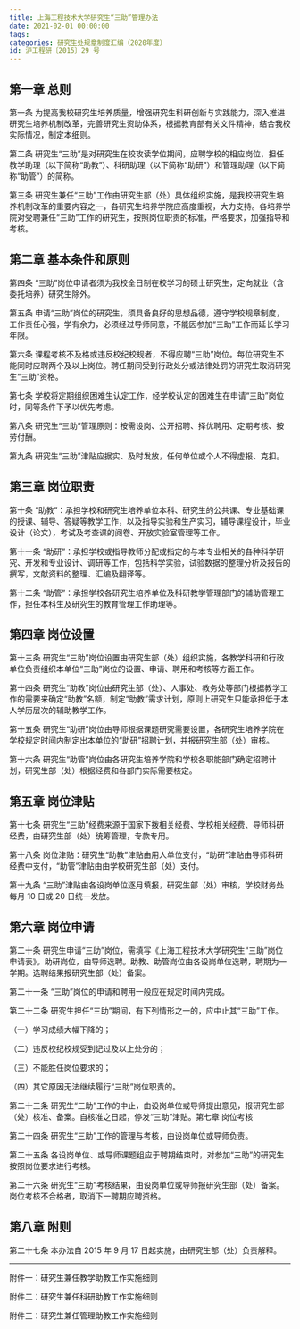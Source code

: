 ```yaml
---
title: 上海工程技术大学研究生“三助”管理办法
date: 2021-02-01 00:00:00
tags: 
categories: 研究生处规章制度汇编（2020年度）
id: 沪工程研〔2015〕29 号
---
```


## 第一章 总则

第一条 为提高我校研究生培养质量，增强研究生科研创新与实践能力，深入推进研究生培养机制改革，完善研究生资助体系，根据教育部有关文件精神，结合我校实际情况，制定本细则。

第二条 研究生“三助”是对研究生在校攻读学位期间，应聘学校的相应岗位，担任教学助理（以下简称“助教”）、科研助理（以下简称“助研”）和管理助理（以下简称“助管”）的简称。

第三条 研究生兼任“三助”工作由研究生部（处）具体组织实施，是我校研究生培养机制改革的重要内容之一，各研究生培养学院应高度重视，大力支持。各培养学院对受聘兼任“三助”工作的研究生，按照岗位职责的标准，严格要求，加强指导和考核。

## 第二章 基本条件和原则

第四条 “三助”岗位申请者须为我校全日制在校学习的硕士研究生，定向就业（含委托培养）研究生除外。

第五条 申请“三助”岗位的研究生，须具备良好的思想品德，遵守学校规章制度，工作责任心强，学有余力，必须经过导师同意，不能因参加“三助”工作而延长学习年限。

第六条 课程考核不及格或违反校纪校规者，不得应聘“三助”岗位。每位研究生不能同时应聘两个及以上岗位。聘任期间受到行政处分或法律处罚的研究生取消研究生“三助”资格。

第七条 学校将定期组织困难生认定工作，经学校认定的困难生在申请“三助”岗位时，同等条件下予以优先考虑。

第八条 研究生“三助”管理原则：按需设岗、公开招聘、择优聘用、定期考核、按劳付酬。

第九条 研究生“三助”津贴应据实、及时发放，任何单位或个人不得虚报、克扣。

## 第三章 岗位职责

第十条 “助教”：承担学校和研究生培养单位本科、研究生的公共课、专业基础课的授课、辅导、答疑等教学工作，以及指导实验和生产实习，辅导课程设计，毕业设计（论文），考试及考查课的阅卷、开放实验室管理等工作。

第十一条 “助研”：承担学校或指导教师分配或指定的与本专业相关的各种科学研究、开发和专业设计、调研等工作，包括科学实验，试验数据的整理分析及报告的撰写，文献资料的整理、汇编及翻译等。

第十二条 “助管”：承担学校各研究生培养单位及科研教学管理部门的辅助管理工作，担任本科生及研究生的教育管理工作助理等。

## 第四章 岗位设置

第十三条 研究生“三助”岗位设置由研究生部（处）组织实施，各教学科研和行政单位负责组织本单位“三助”岗位的设置、申请、聘用和考核等方面工作。

第十四条 研究生“助教”岗位由研究生部（处）、人事处、教务处等部门根据教学工作的需要来确定“助教”名额，制定“助教”需求计划，原则上研究生只能承担低于本人学历层次的辅助教学工作。

第十五条 研究生“助研”岗位由导师根据课题研究需要设置，各研究生培养学院在学校规定时间内制定出本单位的“助研”招聘计划，并报研究生部（处）审核。

第十六条 研究生“助管”岗位由各研究生培养学院和学校各职能部门确定招聘计划，研究生部（处）根据经费和各部门实际需要核定。

## 第五章 岗位津贴

第十七条 研究生“三助”经费来源于国家下拨相关经费、学校相关经费、导师科研经费，由研究生部（处）统筹管理，专款专用。

第十八条 岗位津贴：研究生“助教”津贴由用人单位支付，“助研”津贴由导师科研经费中支付，“助管”津贴由由学校研究生部（处）支付。

第十九条 “三助”津贴由各设岗单位逐月填报，研究生部（处）审核，学校财务处每月 10 日或 20 日统一发放。

## 第六章 岗位申请

第二十条 研究生申请“三助”岗位，需填写《上海工程技术大学研究生“三助”岗位申请表》。助研岗位，由导师选聘。助教、助管岗位由各设岗单位选聘，聘期为一学期。选聘结果报研究生部（处）备案。

第二十一条 “三助”岗位的申请和聘用一般应在规定时间内完成。

第二十二条 研究生担任“三助”期间，有下列情形之一的，应中止其“三助”工作。

（一）学习成绩大幅下降的；

（二）违反校纪校规受到记过及以上处分的；

（三）不能胜任岗位要求的；

（四）其它原因无法继续履行“三助”岗位职责的。

第二十三条 研究生“三助”工作的中止，由设岗单位或导师提出意见，报研究生部（处）核准、备案。自核准之日起，停发“三助”津贴。第七章 岗位考核

第二十四条 研究生“三助”工作的管理与考核，由设岗单位或导师负责。

第二十五条 各设岗单位、或导师课题组应于聘期结束时，对参加“三助”的研究生按照岗位要求进行考核。

第二十六条 研究生“三助”考核结果，由设岗单位或导师报研究生部（处）备案。岗位考核不合格者，取消下一聘期应聘资格。

## 第八章 附则

第二十七条 本办法自 2015 年 9 月 17 日起实施，由研究生部（处）负责解释。

---

附件一：研究生兼任教学助教工作实施细则

附件二：研究生兼任科研助教工作实施细则

附件三：研究生兼任管理助教工作实施细则
